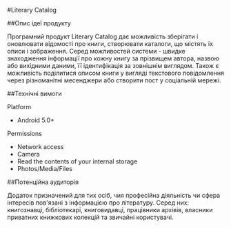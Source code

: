 #Literary Catalog

##Опис ідеї продукту

Програмний продукт Literary Catalog дає можливість зберігати і оновлювати відомості про книги, створювати каталоги, що містять їх описи і зображення. Серед можливостей системи - швидке знаходження інформації про кожну книгу за прізвищем автора, назвою або вихідними даними, її ідентифікація за зовнішнім виглядом. Також є можливість поділитися описом книги у вигляді текстового повідомлення через різноманітні месенджери або створити пост у соціальній мережі.

##Технічні вимоги

Platform

+ Android 5.0+

Permissions

+ Network access
+ Camera
+ Read the contents of your internal storage
+ Photos/Media/Files


##Потенційна аудиторія

Додаток призначений для тих осіб, чия професійна діяльність чи сфера інтересів пов'язані з інформацією про літературу. Серед них: книгознавці, бібліотекарі, книговидавці, працівники архівів, власники приватних книжкових колекцій та звичайні користувачі.

